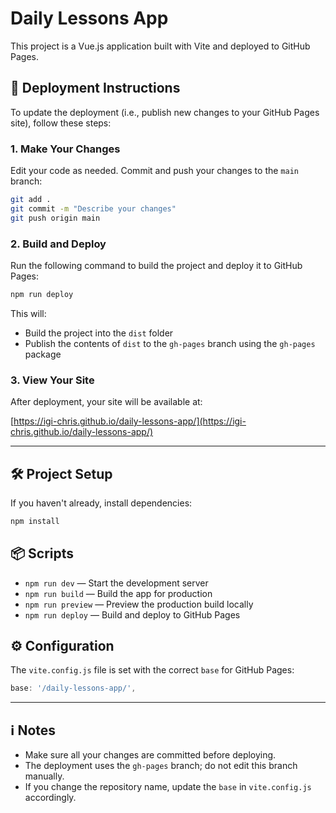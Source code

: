 # Daily Lessons App

This project is a Vue.js application built with Vite and deployed to GitHub Pages.

## 🚀 Deployment Instructions

To update the deployment (i.e., publish new changes to your GitHub Pages site), follow these steps:

### 1. Make Your Changes
Edit your code as needed. Commit and push your changes to the `main` branch:

```sh
git add .
git commit -m "Describe your changes"
git push origin main
```

### 2. Build and Deploy
Run the following command to build the project and deploy it to GitHub Pages:

```sh
npm run deploy
```

This will:
- Build the project into the `dist` folder
- Publish the contents of `dist` to the `gh-pages` branch using the `gh-pages` package

### 3. View Your Site
After deployment, your site will be available at:

[https://igi-chris.github.io/daily-lessons-app/](https://igi-chris.github.io/daily-lessons-app/)

---

## 🛠️ Project Setup

If you haven't already, install dependencies:

```sh
npm install
```

## 📦 Scripts

- `npm run dev` — Start the development server
- `npm run build` — Build the app for production
- `npm run preview` — Preview the production build locally
- `npm run deploy` — Build and deploy to GitHub Pages

## ⚙️ Configuration

The `vite.config.js` file is set with the correct `base` for GitHub Pages:

```js
base: '/daily-lessons-app/',
```

---

## ℹ️ Notes
- Make sure all your changes are committed before deploying.
- The deployment uses the `gh-pages` branch; do not edit this branch manually.
- If you change the repository name, update the `base` in `vite.config.js` accordingly.
